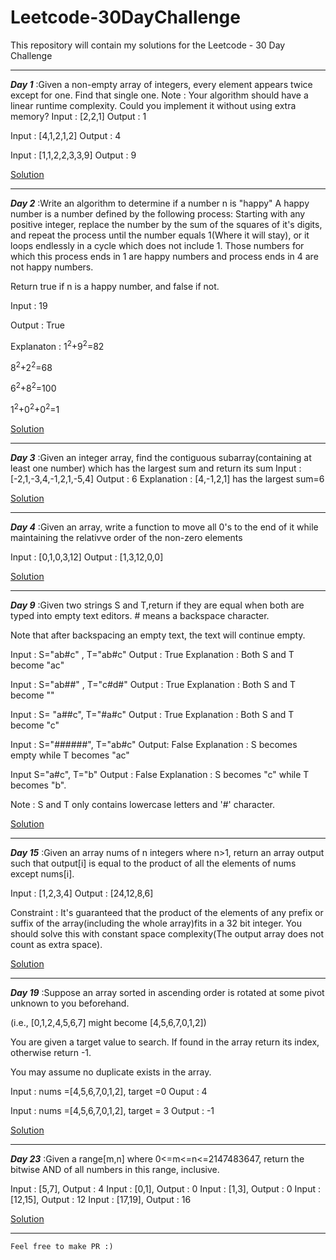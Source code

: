 # Leetcode-30DayChallenge
This repository will contain my solutions for the Leetcode - 30 Day Challenge

---

***Day 1*** :Given a non-empty array of integers, every element appears twice except for one. Find that single one.
Note : 
Your algorithm should have a linear runtime complexity. Could you implement it without using extra memory?
Input : [2,2,1]
Output : 1

Input : [4,1,2,1,2]
Output : 4

Input : [1,1,2,2,3,3,9]
Output : 9


[Solution](https://github.com/Ratheshprabakar/Leetcode-30DayChallenge/blob/master/Day1.c)

---


***Day 2*** :Write an algorithm to determine if a number n is "happy"
A happy number is  a number defined by the following process: Starting with any positive integer, replace the number by the sum of the squares of it's digits, and repeat the process until the number equals 1(Where it will stay), or it loops endlessly in a cycle which does not include 1. Those numbers for which this process ends in 1 are happy numbers and process ends in 4 are not happy numbers.

Return true if n is a happy number, and false if not.

Input : 19

Output : True

Explanaton : 1<sup>2</sup>+9<sup>2</sup>=82

8<sup>2</sup>+2<sup>2</sup>=68

6<sup>2</sup>+8<sup>2</sup>=100

1<sup>2</sup>+0<sup>2</sup>+0<sup>2</sup>=1


[Solution](https://github.com/Ratheshprabakar/Leetcode-30DayChallenge/blob/master/Day2.c)

---

***Day 3*** :Given an integer array, find the contiguous subarray(containing at least one number) which has the largest sum and return its sum
Input : [-2,1,-3,4,-1,2,1,-5,4]
Output : 6
Explanation : [4,-1,2,1] has the largest sum=6

[Solution](https://github.com/Ratheshprabakar/Leetcode-30DayChallenge/blob/master/Day3.c)

---

***Day 4*** :Given an array, write a function to move all 0's to the end of it while maintaining the relativve order of the non-zero elements

Input : [0,1,0,3,12]
Output : [1,3,12,0,0]

[Solution](https://github.com/Ratheshprabakar/Leetcode-30DayChallenge/blob/master/Day4.c)

---

***Day 9*** :Given two strings S and T,return if they are equal when both are typed into empty text editors. # means a backspace character.

Note that after backspacing an empty text, the text will continue empty.

Input : S="ab#c" , T="ab#c"
Output : True
Explanation : Both S and T become "ac"

Input : S="ab##" , T="c#d#"
Output : True
Explanation : Both S and T become ""

Input : S= "a##c", T="#a#c"
Output : True
Explanation : Both S and T become "c"

Input : S="######", T="ab#c"
Output: False
Explanation : S becomes empty while T becomes "ac"

Input S="a#c", T="b"
Output : False
Explanation : S becomes "c" while T becomes "b".

Note : S and T only contains lowercase letters and '#' character. 

[Solution](https://github.com/Ratheshprabakar/Leetcode-30DayChallenge/blob/master/Day9.c)

---

***Day 15*** :Given an array nums of n integers where n>1, return an array output such that output[i] is equal to the product of all the elements of nums except nums[i].

Input : [1,2,3,4]
Output : [24,12,8,6]

Constraint : It's guaranteed that the product of the elements of any prefix or suffix of the array(including the whole array)fits in a 32 bit integer. You should solve this with constant space complexity(The output array does not count as extra space).

[Solution](https://github.com/Ratheshprabakar/Leetcode-30DayChallenge/blob/master/Day15.c)

---

***Day 19*** :Suppose an array sorted in ascending order is rotated at some pivot unknown to you beforehand.

(i.e., [0,1,2,4,5,6,7] might become [4,5,6,7,0,1,2])

You are given a target value to search. If found in the array return its index, otherwise return -1.

You may assume no duplicate exists in the array.

Input : nums =[4,5,6,7,0,1,2], target =0
Ouput : 4

Input : nums =[4,5,6,7,0,1,2], target = 3
Output : -1

[Solution](https://github.com/Ratheshprabakar/Leetcode-30DayChallenge/blob/master/Day19.c)

---

***Day 23*** :Given a range[m,n] where 0<=m<=n<=2147483647, return the bitwise AND of all numbers in this range, inclusive.

Input : [5,7], Output : 4
Input : [0,1], Output : 0
Input : [1,3], Output : 0
Input : [12,15], Output : 12
Input : [17,19], Output : 16

[Solution](https://github.com/Ratheshprabakar/Leetcode-30DayChallenge/blob/master/Day23.c)

---




```
Feel free to make PR :)
```
